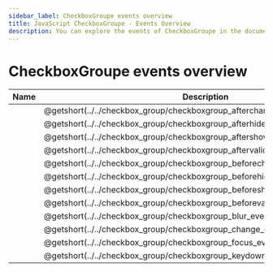 ```yaml
---
sidebar_label: CheckboxGroupe events overview
title: JavaScript CheckboxGroupe - Events Overview 
description: You can explore the events of CheckboxGroupe in the documentation of the DHTMLX JavaScript UI library. Browse developer guides and API reference, try out code examples and live demos, and download a free 30-day evaluation version of DHTMLX Suite 7.
---
```


# CheckboxGroupe events overview

| Name                                                                      | Description                                                                      |
| ------------------------------------------------------------------------ | ------------------------------------------------------------------------------- |
| [](../../checkbox_group/checkboxgroup_afterchangeproperties_event.md)  | @getshort(../../checkbox_group/checkboxgroup_afterchangeproperties_event.md)  |
| [](../../checkbox_group/checkboxgroup_afterhide_event.md)              | @getshort(../../checkbox_group/checkboxgroup_afterhide_event.md)              |
| [](../../checkbox_group/checkboxgroup_aftershow_event.md)              | @getshort(../../checkbox_group/checkboxgroup_aftershow_event.md)              |
| [](../../checkbox_group/checkboxgroup_aftervalidate_event.md)          | @getshort(../../checkbox_group/checkboxgroup_aftervalidate_event.md)          |
| [](../../checkbox_group/checkboxgroup_beforechangeproperties_event.md) | @getshort(../../checkbox_group/checkboxgroup_beforechangeproperties_event.md) |
| [](../../checkbox_group/checkboxgroup_beforehide_event.md)             | @getshort(../../checkbox_group/checkboxgroup_beforehide_event.md)             |
| [](../../checkbox_group/checkboxgroup_beforeshow_event.md)             | @getshort(../../checkbox_group/checkboxgroup_beforeshow_event.md)             |
| [](../../checkbox_group/checkboxgroup_beforevalidate_event.md)         | @getshort(../../checkbox_group/checkboxgroup_beforevalidate_event.md)         |
| [](../../checkbox_group/checkboxgroup_blur_event.md)                   | @getshort(../../checkbox_group/checkboxgroup_blur_event.md)                   |
| [](../../checkbox_group/checkboxgroup_change_event.md)                 | @getshort(../../checkbox_group/checkboxgroup_change_event.md)                 |
| [](../../checkbox_group/checkboxgroup_focus_event.md)                  | @getshort(../../checkbox_group/checkboxgroup_focus_event.md)                  |
| [](../../checkbox_group/checkboxgroup_keydown_event.md)                | @getshort(../../checkbox_group/checkboxgroup_keydown_event.md)                |

